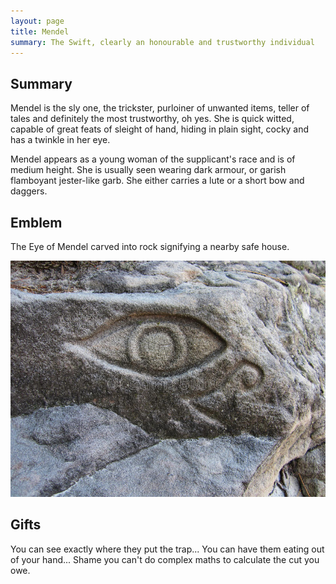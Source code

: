 ```yaml
---
layout: page
title: Mendel
summary: The Swift, clearly an honourable and trustworthy individual
---
```


## Summary

Mendel is the sly one, the trickster, purloiner of unwanted items, teller of
tales and definitely the most trustworthy, oh yes. She is quick witted, capable
of great feats of sleight of hand, hiding in plain sight, cocky and has a
twinkle in her eye.

Mendel appears as a young woman of the supplicant's race and is of medium
height. She is usually seen wearing dark armour, or garish flamboyant
jester-like garb. She either carries a lute or a short bow and daggers.

## Emblem

The Eye of Mendel carved into rock signifying a nearby safe house.

![Eye of Mendel](/assets/mendel-eye.jpg)

## Gifts

You can see exactly where they put the trap... You can have them eating out of
your hand... Shame you can't do complex maths to calculate the cut you owe.
